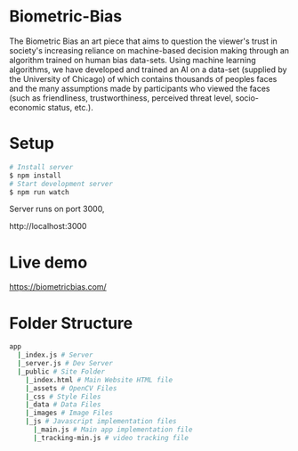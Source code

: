 # Biometric-Bias
The Biometric Bias an art piece that aims to question the viewer's trust in society's increasing reliance on machine-based decision making through an algorithm trained on human bias data-sets. Using machine learning algorithms, we have developed and trained an AI on a data-set (supplied by the University of Chicago) of which contains thousands of peoples faces and the many assumptions made by participants who viewed the faces (such as friendliness, trustworthiness, perceived threat level, socio-economic status, etc.).

# Setup

```bash
# Install server
$ npm install
# Start development server
$ npm run watch
```
Server runs on port 3000,

http://localhost:3000

# Live demo
https://biometricbias.com/

# Folder Structure
```bash
app
  |_index.js # Server
  |_server.js # Dev Server
  |_public # Site Folder
    |_index.html # Main Website HTML file
    |_assets # OpenCV Files
    |_css # Style Files
    |_data # Data Files
    |_images # Image Files
    |_js # Javascript implementation files
      |_main.js # Main app implementation file
      |_tracking-min.js # video tracking file
```

